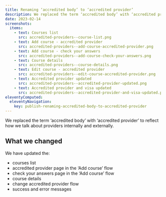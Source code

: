 ```yaml
---
title: Renaming ‘accredited body’ to ‘accredited provider’
description: We replaced the term ‘accredited body’ with ‘accredited provider’ to reflect how we talk about providers internally and externally
date: 2023-02-14
screenshots:
  items:
    - text: Courses list
      src: accredited-providers--course-list.png
    - text: Add course - accredited provider
      src: accredited-providers--add-course-accredited-provider.png
    - text: Add course - check your answers
      src: accredited-providers--add-course-check-your-answers.png
    - text: Course details
      src: accredited-providers--course-details.png
    - text: Edit course - accredited provider
      src: accredited-providers--edit-course-accredited-provider.png
    - text: Accredited provider updated
      src: accredited-providers--accredited-provider-updated.png
    - text: Accredited provider and visa updated
      src: accredited-providers--accredited-provider-and-visa-updated.png
eleventyComputed:
  eleventyNavigation:
    key: publish-renaming-accredited-body-to-accredited-provider
---
```


We replaced the term ‘accredited body’ with ‘accredited provider’ to reflect how we talk about providers internally and externally.

## What we changed

We have updated the:

- courses list
- accredited provider page in the ‘Add course’ flow
- check your answers page in the ‘Add course’ flow
- course details
- change accredited provider flow
- success and error messages
